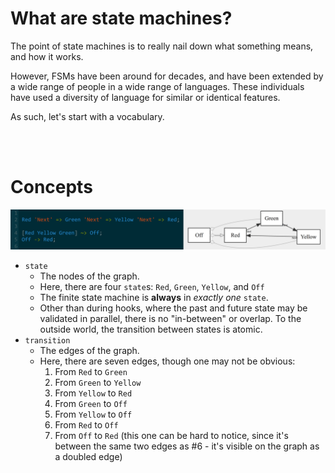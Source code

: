 # What are state machines?

The point of state machines is to really nail down what something means, and
how it works.

However, FSMs have been around for decades, and have been extended by a wide
range of people in a wide range of languages.  These individuals have used a
diversity of language for similar or identical features.

As such, let's start with a vocabulary.



<br/><br/>

# Concepts

![](https://github.com/StoneCypher/fsl/blob/master/assets/horiz%204-stop%20traffic%20light%20with%20code.png?raw=true)

* `state`
    * The nodes of the graph.  
    * Here, there are four `state`s: `Red`, `Green`, `Yellow`, and `Off`
    * The finite state machine is **always** in *exactly one* `state`.
    * Other than during hooks, where the past and future state may be
      validated in parallel, there is no "in-between" or overlap.  To the
      outside world, the transition between states is atomic.
* `transition`
    * The edges of the graph.
    * Here, there are seven edges, though one may not be obvious:
        1. From `Red` to `Green`
        1. From `Green` to `Yellow`
        1. From `Yellow` to `Red`
        1. From `Green` to `Off`
        1. From `Yellow` to `Off`
        1. From `Red` to `Off`
        1. From `Off` to `Red` (this one can be hard to notice, since it's between the same two edges as #6 - it's visible on the graph as a doubled edge)

<br/><br/>